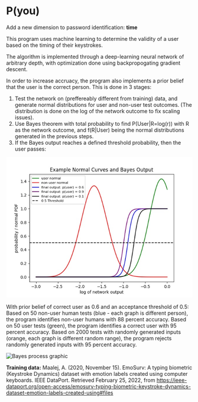 # P(you)

Add a new dimension to password identification: **time**

This program uses machine learning to determine the validity of a user based on the timing of their keystrokes.

The algorithm is implemented through a deep-learning neural network of arbitrary depth, with optimization done using backpropogating gradient descent.

In order to increase accruacy, the program also implements a prior belief that the user is the correct person. This is done in 3 stages:

1. Test the network on (preffereably different from training) data, and generate normal distributions for user and non-user test outcomes. (The distribution is done on the log of the network outcome to fix scaling issues).
2. Use Bayes theorem with total probability to find P(User|R=log(r)) with R as the network outcome, and f(R|User) being the normal distributions generated in the previous steps.
3. If the Bayes output reaches a defined threshold probability, then the user passes:

![Bayes process graphic](https://github.com/aklein4/P-you-/blob/master/images/bayes-prior-graphic.jpeg)

With prior belief of correct user as 0.6 and an acceptance threshold of 0.5:
Based on 50 non-user human tests (blue - each graph is different person), the program identifies non-user humans with 88 percent accuracy.
Based on 50 user tests (green), the program identifies a correct user with 95 percent accuracy.
Based on 2000 tests with randomly generated inputs (orange, each graph is different random range), the program rejects randomly generated inputs with 95 percent accuracy.

![Bayes process graphic](https://github.com/aklein4/P-you-/blob/master/images/P-you-testing-outcomes.jpeg)

**Training data:**
Maalej, A. (2020, November 15). EmoSurv: A typing biometric (Keystroke Dynamics) dataset with emotion labels created using computer keyboards. IEEE DataPort.
Retrieved February 25, 2022, from https://ieee-dataport.org/open-access/emosurv-typing-biometric-keystroke-dynamics-dataset-emotion-labels-created-using#files 
